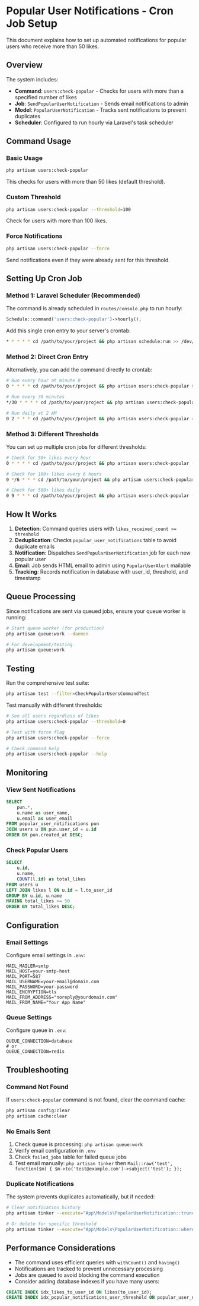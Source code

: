 # Popular User Notifications - Cron Job Setup

This document explains how to set up automated notifications for popular users who receive more than 50 likes.

## Overview

The system includes:
- **Command**: `users:check-popular` - Checks for users with more than a specified number of likes
- **Job**: `SendPopularUserNotification` - Sends email notifications to admin
- **Model**: `PopularUserNotification` - Tracks sent notifications to prevent duplicates
- **Scheduler**: Configured to run hourly via Laravel's task scheduler

## Command Usage

### Basic Usage
```bash
php artisan users:check-popular
```
This checks for users with more than 50 likes (default threshold).

### Custom Threshold
```bash
php artisan users:check-popular --threshold=100
```
Check for users with more than 100 likes.

### Force Notifications
```bash
php artisan users:check-popular --force
```
Send notifications even if they were already sent for this threshold.

## Setting Up Cron Job

### Method 1: Laravel Scheduler (Recommended)

The command is already scheduled in `routes/console.php` to run hourly:

```php
Schedule::command('users:check-popular')->hourly();
```

Add this single cron entry to your server's crontab:

```bash
* * * * * cd /path/to/your/project && php artisan schedule:run >> /dev/null 2>&1
```

### Method 2: Direct Cron Entry

Alternatively, you can add the command directly to crontab:

```bash
# Run every hour at minute 0
0 * * * * cd /path/to/your/project && php artisan users:check-popular >> /dev/null 2>&1

# Run every 30 minutes
*/30 * * * * cd /path/to/your/project && php artisan users:check-popular >> /dev/null 2>&1

# Run daily at 2 AM
0 2 * * * cd /path/to/your/project && php artisan users:check-popular >> /dev/null 2>&1
```

### Method 3: Different Thresholds

You can set up multiple cron jobs for different thresholds:

```bash
# Check for 50+ likes every hour
0 * * * * cd /path/to/your/project && php artisan users:check-popular --threshold=50

# Check for 100+ likes every 6 hours
0 */6 * * * cd /path/to/your/project && php artisan users:check-popular --threshold=100

# Check for 500+ likes daily
0 9 * * * cd /path/to/your/project && php artisan users:check-popular --threshold=500
```

## How It Works

1. **Detection**: Command queries users with `likes_received_count >= threshold`
2. **Deduplication**: Checks `popular_user_notifications` table to avoid duplicate emails
3. **Notification**: Dispatches `SendPopularUserNotification` job for each new popular user
4. **Email**: Job sends HTML email to admin using `PopularUserAlert` mailable
5. **Tracking**: Records notification in database with user_id, threshold, and timestamp

## Queue Processing

Since notifications are sent via queued jobs, ensure your queue worker is running:

```bash
# Start queue worker (for production)
php artisan queue:work --daemon

# For development/testing
php artisan queue:work
```

## Testing

Run the comprehensive test suite:

```bash
php artisan test --filter=CheckPopularUsersCommandTest
```

Test manually with different thresholds:

```bash
# See all users regardless of likes
php artisan users:check-popular --threshold=0

# Test with force flag
php artisan users:check-popular --force

# Check command help
php artisan users:check-popular --help
```

## Monitoring

### View Sent Notifications
```sql
SELECT 
    pun.*,
    u.name as user_name,
    u.email as user_email
FROM popular_user_notifications pun
JOIN users u ON pun.user_id = u.id
ORDER BY pun.created_at DESC;
```

### Check Popular Users
```sql
SELECT 
    u.id,
    u.name,
    COUNT(l.id) as total_likes
FROM users u
LEFT JOIN likes l ON u.id = l.to_user_id
GROUP BY u.id, u.name
HAVING total_likes >= 50
ORDER BY total_likes DESC;
```

## Configuration

### Email Settings

Configure email settings in `.env`:

```env
MAIL_MAILER=smtp
MAIL_HOST=your-smtp-host
MAIL_PORT=587
MAIL_USERNAME=your-email@domain.com
MAIL_PASSWORD=your-password
MAIL_ENCRYPTION=tls
MAIL_FROM_ADDRESS="noreply@yourdomain.com"
MAIL_FROM_NAME="Your App Name"
```

### Queue Settings

Configure queue in `.env`:

```env
QUEUE_CONNECTION=database
# or
QUEUE_CONNECTION=redis
```

## Troubleshooting

### Command Not Found
If `users:check-popular` command is not found, clear the command cache:
```bash
php artisan config:clear
php artisan cache:clear
```

### No Emails Sent
1. Check queue is processing: `php artisan queue:work`
2. Verify email configuration in `.env`
3. Check `failed_jobs` table for failed queue jobs
4. Test email manually: `php artisan tinker` then `Mail::raw('test', function($m) { $m->to('test@example.com')->subject('test'); });`

### Duplicate Notifications
The system prevents duplicates automatically, but if needed:
```bash
# Clear notification history
php artisan tinker --execute="App\Models\PopularUserNotification::truncate();"

# Or delete for specific threshold
php artisan tinker --execute="App\Models\PopularUserNotification::where('threshold', 50)->delete();"
```

## Performance Considerations

- The command uses efficient queries with `withCount()` and `having()`
- Notifications are tracked to prevent unnecessary processing
- Jobs are queued to avoid blocking the command execution
- Consider adding database indexes if you have many users:

```sql
CREATE INDEX idx_likes_to_user_id ON likes(to_user_id);
CREATE INDEX idx_popular_notifications_user_threshold ON popular_user_notifications(user_id, threshold);
```
